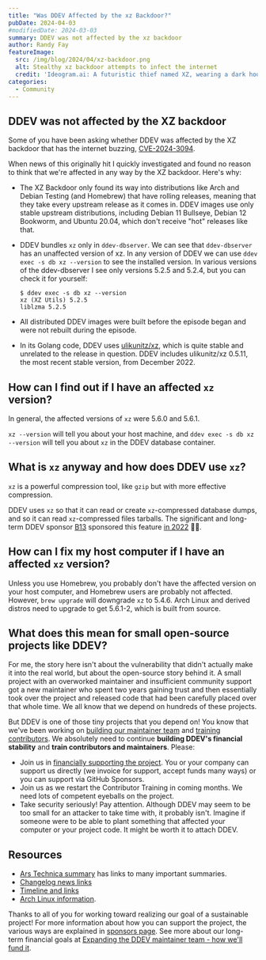 ```yaml
---
title: "Was DDEV Affected by the xz Backdoor?"
pubDate: 2024-04-03
#modifiedDate: 2024-03-03
summary: DDEV was not affected by the xz backdoor
author: Randy Fay
featureImage:
  src: /img/blog/2024/04/xz-backdoor.png
  alt: Stealthy xz backdoor attempts to infect the internet
  credit: 'Ideogram.ai: A futuristic thief named XZ, wearing a dark hoodie and armed with a sleek high-tech device. The device glows with a menacing red light, as XZ stealthily navigates the complex web of interconnected computers, searching for vulnerable targets.'
categories:
  - Community
---
```


## DDEV was not affected by the XZ backdoor

Some of you have been asking whether DDEV was affected by the XZ backdoor that has the internet buzzing, [CVE-2024-3094](https://nvd.nist.gov/vuln/detail/CVE-2024-3094).

When news of this originally hit I quickly investigated and found no reason to think that we're affected in any way by the XZ backdoor. Here's why:

* The XZ Backdoor only found its way into distributions like Arch and Debian Testing (and Homebrew) that have rolling releases, meaning that they take every upstream release as it comes in. DDEV images use only stable upstream distributions, including Debian 11 Bullseye, Debian 12 Bookworm, and Ubuntu 20.04, which don't receive "hot" releases like that. 
* DDEV bundles `xz` only in `ddev-dbserver`. We can see that `ddev-dbserver` has an unaffected version of xz. In any version of DDEV we can use `ddev exec -s db xz --version` to see the installed version. In various versions of the ddev-dbserver I see only versions 5.2.5 and 5.2.4, but you can check it for yourself:

    ```
    $ ddev exec -s db xz --version
    xz (XZ Utils) 5.2.5
    liblzma 5.2.5
    ```
* All distributed DDEV images were built before the episode began and were not rebuilt during the episode.
* In its Golang code, DDEV uses [ulikunitz/xz](https://github.com/ulikunitz/xz), which is quite stable and unrelated to the release in question. DDEV includes ulikunitz/xz 0.5.11, the most recent stable version, from December 2022.

## How can I find out if I have an affected `xz` version?

In general, the affected versions of `xz` were 5.6.0 and 5.6.1. 

`xz --version` will tell you about your host machine, and `ddev exec -s db xz --version` will tell you about `xz` in the DDEV database container.

## What is `xz` anyway and how does DDEV use `xz`?

`xz` is a powerful compression tool, like `gzip` but with more effective compression.

DDEV uses `xz` so that it can read or create `xz`-compressed database dumps, and so it can read `xz`-compressed files tarballs. The significant and long-term DDEV sponsor [B13](https://b13.com/) sponsored this feature [in 2022](https://github.com/ddev/ddev/pull/3721) 🙏🏼.

## How can I fix my host computer if I have an affected `xz` version?

Unless you use Homebrew, you probably don't have the affected version on your host computer, and Homebrew users are probably not affected. However, `brew upgrade` will downgrade `xz` to 5.4.6. Arch Linux and derived distros need to upgrade to get 5.6.1-2, which is built from source.

## What does this mean for small open-source projects like DDEV?

For me, the story here isn't about the vulnerability that didn't actually make it into the real world, but about the open-source story behind it. A small project with an overworked maintainer and insufficient community support got a new maintainer who spent two years gaining trust and then essentially took over the project and released code that had been carefully placed over that whole time. We all know that we depend on hundreds of these projects. 

But DDEV is one of those tiny projects that you depend on! You know that we've been working on [building our maintainer team](https://ddev.com/blog/expanding-ddev-maintainer-team) and [training contributors](https://ddev.com/blog/contributor-training/). We absolutely need to continue **building DDEV's financial stability** and **train contributors and maintainers**. Please:

* Join us in [financially supporting the project](https://github.com/sponsors/ddev). You or your company can support us directly (we invoice for support, accept funds many ways) or you can support via GitHub Sponsors.
* Join us as we restart the Contributor Training in coming months. We need lots of competent eyeballs on the project.
* Take security seriously! Pay attention. Although DDEV may seem to be too small for an attacker to take time with, it probably isn't. Imagine if someone were to be able to plant something that affected your computer or your project code. It might be worth it to attach DDEV. 

## Resources

* [Ars Technica summary](https://arstechnica.com/security/2024/04/what-we-know-about-the-xz-utils-backdoor-that-almost-infected-the-world/) has links to many important summaries.
* [Changelog news links](https://changelog.com/news/88/email)
* [Timeline and links](https://boehs.org/node/everything-i-know-about-the-xz-backdoor)
* [Arch Linux information](https://archlinux.org/news/the-xz-package-has-been-backdoored/).


Thanks to all of you for working toward realizing our goal of a sustainable project! For more information about how you can support the project, the various ways are explained in [sponsors page](https://github.com/sponsors/ddev). See more about our long-term financial goals at [Expanding the DDEV maintainer team - how we'll fund it](/blog/expanding-ddev-maintainer-team).

